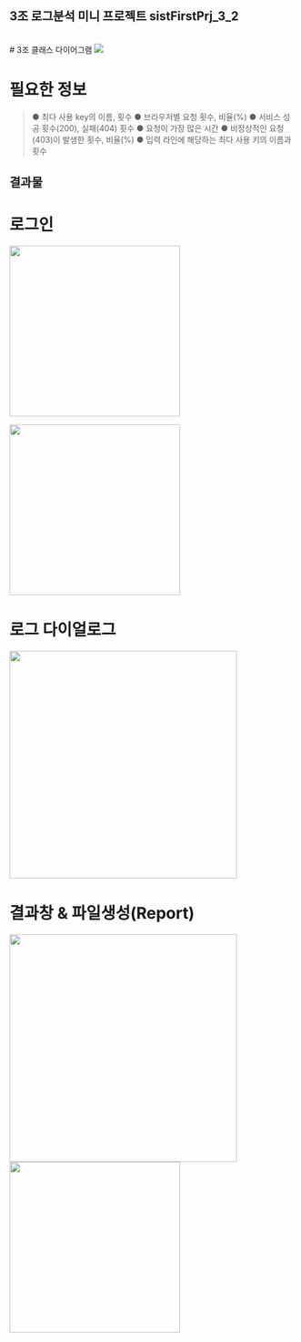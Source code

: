 ## 3조 로그분석 미니 프로젝트 sistFirstPrj_3_2
<br>
# 3조 클래스 다이어그램
<img src="https://user-images.githubusercontent.com/93374409/153107574-98923110-1017-4abd-b4f5-0315e0a750cb.png">

# 필요한 정보 
> ● 최다 사용 key의 이름, 횟수
> ● 브라우저별 요청 횟수, 비율(%)
> ● 서비스 성공 횟수(200), 실패(404) 횟수
> ● 요청이 가장 많은 시간
> ● 비정상적인 요청(403)이 발생한 횟수, 비율(%)
> ● 입력 라인에 해당하는 최다 사용 키의 이름과 횟수

## 결과물
# 로그인
<img src="https://user-images.githubusercontent.com/93374409/153108800-ace77860-be95-4684-b7d7-91b3cc21c621.PNG" width="300" height=auto/>
<p>    </p>
<img src="https://user-images.githubusercontent.com/93374409/153108805-55497a82-af61-4d73-bc3f-04effb08ba93.PNG" width="300" height=auto/>


# 로그 다이얼로그
<img src="https://user-images.githubusercontent.com/93374409/153108929-ee1e3660-cac7-4a20-a663-b90460a6991b.PNG" width="400" height=auto/>

# 결과창 & 파일생성(Report)
<img src="https://user-images.githubusercontent.com/93374409/153109039-fd2f8d89-cacb-486c-9684-9ece4fcb9173.PNG" width="400" height=auto/>
<img src="https://user-images.githubusercontent.com/93374409/153109042-bdac3ec4-496a-400c-bfe1-33e28095cf48.PNG" width="300" height=auto/>
